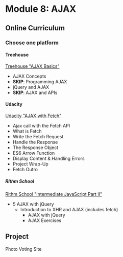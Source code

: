 # Module 8: AJAX

## Online Curriculum

  ### Choose one platform
  
  #### Treehouse 
  [Treehouse "AJAX Basics"](https://teamtreehouse.com/library/ajax-basics)
  - AJAX Concepts
  - __SKIP__: Programming AJAX
  - jQuery and AJAX
  - __SKIP__: AJAX and APIs

  #### Udacity
  [Udacity "AJAX with Fetch"](https://classroom.udacity.com/courses/ud109/lessons/7cd5017a-cdce-463f-ba13-e53603fa83eb/concepts/34192e0d-a9ae-46af-ab01-d7a513e1097a)
  - Ajax call with the Fetch API
  - What is Fetch
  - Write the Fetch Request
  - Handle the Response
  - The Response Object
  - ES6 Arrow Function
  - Display Content & Handling Errors
  - Project Wrap-Up
  - Fetch Outro

  ##### Rithm School
  [Rithm School "Intermediate JavaScript Part II"](https://www.rithmschool.com/courses/intermediate-javascript-part-2)
  - 5 AJAX with jQuery
    - Introduction to XHR and AJAX (includes fetch)
		- AJAX with jQuery
		- AJAX Exercises

## Project
Photo Voting Site
